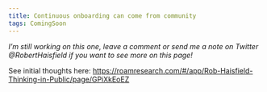 ```yaml
---
title: Continuous onboarding can come from community
tags: ComingSoon
---
```

*I’m still working on this one, leave a comment or send me a note on Twitter @RobertHaisfield if you want to see more on this page!*

See initial thoughts here: https://roamresearch.com/#/app/Rob-Haisfield-Thinking-in-Public/page/GPiXkEoEZ